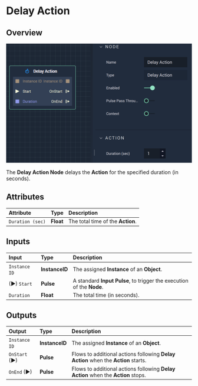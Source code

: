 # Delay Action

## Overview

![The Delay Action Node.](../../.gitbook/assets/delayaction.png)

The **Delay Action Node** delays the **Action** for the specified duration \(in seconds\).

## Attributes

| Attribute | Type | Description |
| :--- | :--- | :--- |
| `Duration (sec)` | **Float** | The total time of the **Action**. |

## Inputs

| Input | Type | Description |
| :--- | :--- | :--- |
| `Instance ID` | **InstanceID** | The assigned **Instance** of an **Object**. |
| \(►\) `Start` | **Pulse** | A standard **Input Pulse**, to trigger the execution of the **Node**. |
| `Duration` | **Float** | The total time \(in seconds\). |

## Outputs

| Output | Type | Description |
| :--- | :--- | :--- |
| `Instance ID` | **InstanceID** | The assigned **Instance** of an **Object**. |
| `OnStart` \(►\) | **Pulse** | Flows to additional actions following **Delay Action** when the **Action** starts. |
| `OnEnd` \(►\) | **Pulse** | Flows to additional actions following **Delay Action** when the **Action** stops. |

